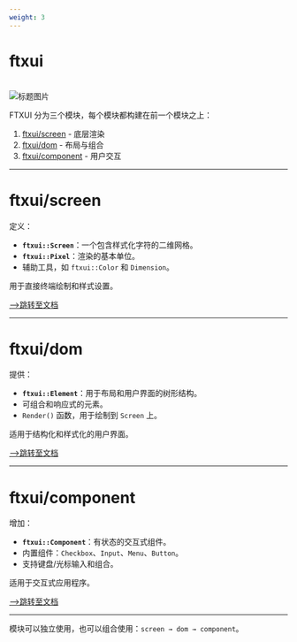 ```yaml
---
weight: 3
---
```


# ftxui

<br>

<img src="https://nsm09.casimages.com/img/2025/05/30//2505300816063242518595251.jpg" alt="标题图片" style="max-width: 260px; height: auto; float: display: block; margin: 0;">

FTXUI 分为三个模块，每个模块都构建在前一个模块之上：

1. [ftxui/screen](#module-screen) - 底层渲染
2. [ftxui/dom](#module-dom) - 布局与组合
3. [ftxui/component](#module-component) - 用户交互

---

# ftxui/screen

定义：

- **`ftxui::Screen`**：一个包含样式化字符的二维网格。
- **`ftxui::Pixel`**：渲染的基本单位。
- 辅助工具，如 `ftxui::Color` 和 `Dimension`。

用于直接终端绘制和样式设置。

<div class="section_buttons">
 
[-->跳转至文档](./screen)
 
</div>

---

# ftxui/dom

提供：

- **`ftxui::Element`**：用于布局和用户界面的树形结构。
- 可组合和响应式的元素。
- `Render()` 函数，用于绘制到 `Screen` 上。

适用于结构化和样式化的用户界面。

<div class="section_buttons">

[-->跳转至文档](./dom)

</div>

---

# ftxui/component

增加：

- **`ftxui::Component`**：有状态的交互式组件。
- 内置组件：`Checkbox`、`Input`、`Menu`、`Button`。
- 支持键盘/光标输入和组合。

适用于交互式应用程序。

<div class="section_buttons">

[-->跳转至文档](./component)

</div>

---

模块可以独立使用，也可以组合使用：`screen → dom → component`。